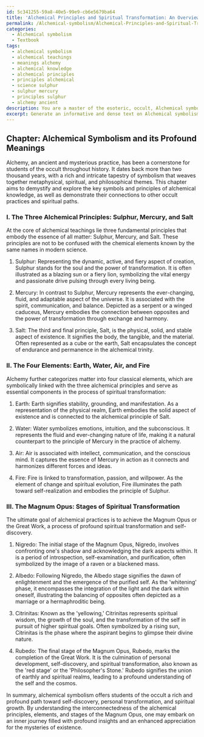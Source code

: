 ```yaml
---
id: 5c341255-59a8-40e5-99e9-cb6e5679ba64
title: 'Alchemical Principles and Spiritual Transformation: An Overview'
permalink: /Alchemical-symbolism/Alchemical-Principles-and-Spiritual-Transformation-An-Overview/
categories:
  - Alchemical symbolism
  - Textbook
tags:
  - alchemical symbolism
  - alchemical teachings
  - meanings alchemy
  - alchemical knowledge
  - alchemical principles
  - principles alchemical
  - science sulphur
  - sulphur mercury
  - principles sulphur
  - alchemy ancient
description: You are a master of the esoteric, occult, Alchemical symbolism and education, you have written many textbooks on the subject in ways that provide students with rich and deep understanding of the subject. You are being asked to write textbook-like sections on a topic and you do it with full context, explainability, and reliability in accuracy to the true facts of the topic at hand, in a textbook style that a student would easily be able to learn from, in a rich, engaging, and contextual way. Always include relevant context (such as formulas and history), related concepts, and in a way that someone can gain deep insights from.
excerpt: Generate an informative and dense text on Alchemical symbolism that could be included in a grimoire for students of the occult. Focus on the key symbols and principles associated with alchemy, their meanings, and the connections to other occult topics and practices. Provide insights on the process of spiritual transformation and the philosophical ideas to guide students in their journey toward profound understanding and self-discovery.
---
```

## Chapter: Alchemical Symbolism and its Profound Meanings

Alchemy, an ancient and mysterious practice, has been a cornerstone for students of the occult throughout history. It dates back more than two thousand years, with a rich and intricate tapestry of symbolism that weaves together metaphysical, spiritual, and philosophical themes. This chapter aims to demystify and explore the key symbols and principles of alchemical knowledge, as well as demonstrate their connections to other occult practices and spiritual paths.

### I. The Three Alchemical Principles: Sulphur, Mercury, and Salt

At the core of alchemical teachings lie three fundamental principles that embody the essence of all matter: Sulphur, Mercury, and Salt. These principles are not to be confused with the chemical elements known by the same names in modern science.

1. Sulphur: Representing the dynamic, active, and fiery aspect of creation, Sulphur stands for the soul and the power of transformation. It is often illustrated as a blazing sun or a fiery lion, symbolizing the vital energy and passionate drive pulsing through every living being.

2. Mercury: In contrast to Sulphur, Mercury represents the ever-changing, fluid, and adaptable aspect of the universe. It is associated with the spirit, communication, and balance. Depicted as a serpent or a winged caduceus, Mercury embodies the connection between opposites and the power of transformation through exchange and harmony.

3. Salt: The third and final principle, Salt, is the physical, solid, and stable aspect of existence. It signifies the body, the tangible, and the material. Often represented as a cube or the earth, Salt encapsulates the concept of endurance and permanence in the alchemical trinity.

### II. The Four Elements: Earth, Water, Air, and Fire

Alchemy further categorizes matter into four classical elements, which are symbolically linked with the three alchemical principles and serve as essential components in the process of spiritual transformation:

1. Earth: Earth signifies stability, grounding, and manifestation. As a representation of the physical realm, Earth embodies the solid aspect of existence and is connected to the alchemical principle of Salt.

2. Water: Water symbolizes emotions, intuition, and the subconscious. It represents the fluid and ever-changing nature of life, making it a natural counterpart to the principle of Mercury in the practice of alchemy.

3. Air: Air is associated with intellect, communication, and the conscious mind. It captures the essence of Mercury in action as it connects and harmonizes different forces and ideas.

4. Fire: Fire is linked to transformation, passion, and willpower. As the element of change and spiritual evolution, Fire illuminates the path toward self-realization and embodies the principle of Sulphur.

### III. The Magnum Opus: Stages of Spiritual Transformation

The ultimate goal of alchemical practices is to achieve the Magnum Opus or the Great Work, a process of profound spiritual transformation and self-discovery.

1. Nigredo: The initial stage of the Magnum Opus, Nigredo, involves confronting one's shadow and acknowledging the dark aspects within. It is a period of introspection, self-examination, and purification, often symbolized by the image of a raven or a blackened mass.

2. Albedo: Following Nigredo, the Albedo stage signifies the dawn of enlightenment and the emergence of the purified self. As the 'whitening' phase, it encompasses the integration of the light and the dark within oneself, illustrating the balancing of opposites often depicted as a marriage or a hermaphroditic being.

3. Citrinitas: Known as the 'yellowing,' Citrinitas represents spiritual wisdom, the growth of the soul, and the transformation of the self in pursuit of higher spiritual goals. Often symbolized by a rising sun, Citrinitas is the phase where the aspirant begins to glimpse their divine nature.

4. Rubedo: The final stage of the Magnum Opus, Rubedo, marks the completion of the Great Work. It is the culmination of personal development, self-discovery, and spiritual transformation, also known as the 'red stage' or the 'Philosopher's Stone.' Rubedo signifies the union of earthly and spiritual realms, leading to a profound understanding of the self and the cosmos.

In summary, alchemical symbolism offers students of the occult a rich and profound path toward self-discovery, personal transformation, and spiritual growth. By understanding the interconnectedness of the alchemical principles, elements, and stages of the Magnum Opus, one may embark on an inner journey filled with profound insights and an enhanced appreciation for the mysteries of existence.
